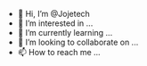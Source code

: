 - 👋 Hi, I’m @Jojetech
- 👀 I’m interested in ...
- 🌱 I’m currently learning ...
- 💞️ I’m looking to collaborate on ...
- 📫 How to reach me ...

<!---
Jojetech/Jojetech is a ✨ special ✨ repository because its `README.md` (this file) appears on your GitHub profile.
You can click the Preview link to take a look at your changes.
--->
